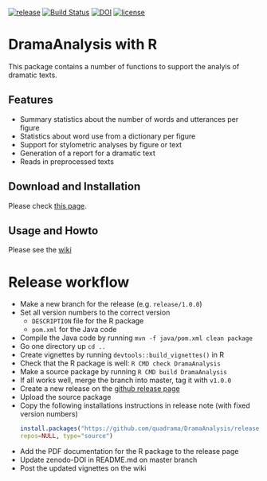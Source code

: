 [![release](https://img.shields.io/badge/release-0.5.0-blue.svg)](https://github.com/quadrama/DramaAnalysis/releases/tag/v0.5.0)
[![Build Status](https://travis-ci.org/quadrama/DramaAnalysis.svg?branch=master)](https://travis-ci.org/quadrama/DramaAnalysis)
[![DOI](https://zenodo.org/badge/64286398.svg)](https://zenodo.org/badge/latestdoi/64286398)
[![license](https://img.shields.io/badge/license-Apache%202-blue.svg)](LICENSE)

# DramaAnalysis with R

This package contains a number of functions to support the analyis of dramatic texts. 

## Features
- Summary statistics about the number of words and utterances per figure
- Statistics about word use from a dictionary per figure
- Support for stylometric analyses by figure or text
- Generation of a report for a dramatic text
- Reads in preprocessed texts 


## Download and Installation
Please check [this page](https://github.com/quadrama/DramaAnalysis/releases).

## Usage and Howto
Please see the [wiki](https://github.com/quadrama/DramaAnalysis/wiki)

# Release workflow
- Make a new branch for the release (e.g. `release/1.0.0`)
- Set all version numbers to the correct version
  - `DESCRIPTION` file for the R package
  - `pom.xml` for the Java code
- Compile the Java code by running `mvn -f java/pom.xml clean package`
- Go one directory up `cd ..`
- Create vignettes by running `devtools::build_vignettes()` in R
- Check that the R package is well: `R CMD check DramaAnalysis`
- Make a source package by running `R CMD build DramaAnalysis`
- If all works well, merge the branch into master, tag it with `v1.0.0`
- Create a new release on the [github release page](https://github.com/quadrama/DramaAnalysis/releases)
- Upload the source package
- Copy the following installations instructions in release note (with fixed version numbers)
   ```R
   install.packages("https://github.com/quadrama/DramaAnalysis/releases/download/v1.0.0/DramaAnalysis_1.0.0.tar.gz",
   repos=NULL, type="source")
   ```
- Add the PDF documentation for the R package to the release page
- Update zenodo-DOI in README.md on master branch
- Post the updated vignettes on the wiki
